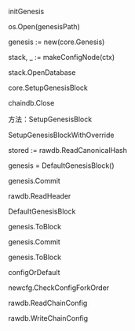 initGenesis

os.Open\(genesisPath\)

genesis := new\(core.Genesis\)

stack, \_ := makeConfigNode\(ctx\)

stack.OpenDatabase

core.SetupGenesisBlock

chaindb.Close

方法：SetupGenesisBlock

SetupGenesisBlockWithOverride

stored := rawdb.ReadCanonicalHash

genesis = DefaultGenesisBlock\(\)

genesis.Commit

rawdb.ReadHeader

DefaultGenesisBlock

genesis.ToBlock

genesis.Commit

genesis.ToBlock

configOrDefault

newcfg.CheckConfigForkOrder

rawdb.ReadChainConfig

rawdb.WriteChainConfig

